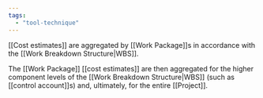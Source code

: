 ```yaml
---
tags:
  - "tool-technique"
---
```

[[Cost estimates]] are aggregated by [[Work Package]]s in accordance with the [[Work Breakdown Structure|WBS]].

The [[Work Package]] [[cost estimates]] are then aggregated for the higher component levels of the [[Work Breakdown Structure|WBS]] (such as [[control account]]s) and, ultimately, for the entire [[Project]].
